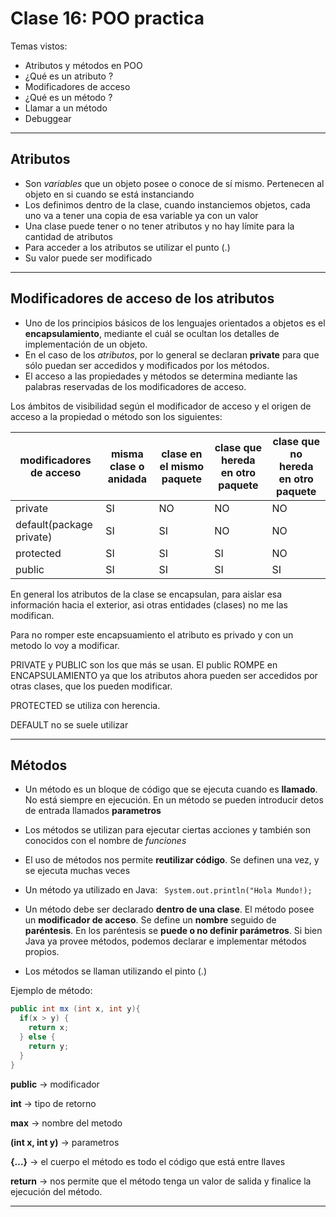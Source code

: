# Clase 16: POO practica

Temas vistos:

   * Atributos y métodos en POO
   * ¿Qué es un atributo ?
   * Modificadores de acceso
   * ¿Qué es un método ?
   * Llamar a un método
   * Debuggear
     
---

## Atributos

   * Son *variables* que un objeto posee o conoce de sí mismo. Pertenecen al objeto en si cuando se está instanciando
   * Los definimos dentro de la clase, cuando instanciemos objetos, cada uno va a tener una copia de esa variable ya con un valor
   * Una clase puede tener o no tener atributos y no hay límite para la cantidad de atributos
   * Para acceder a los atributos se utilizar el punto (.)
   * Su valor puede ser modificado
  
  
---
   
## Modificadores de acceso de los atributos

   * Uno de los principios básicos de los lenguajes orientados a objetos es el **encapsulamiento**, mediante el cuál se ocultan los detalles de implementación de un objeto. 
   * En el caso de los *atributos*, por lo general se declaran **private** para que sólo puedan ser accedidos y modificados  por los métodos.
   * El acceso a las propiedades y métodos se determina mediante las palabras reservadas de los modificadores de acceso.
     

Los ámbitos de visibilidad según el modificador de acceso y el origen de acceso a la propiedad o método son los siguientes:


| modificadores de acceso | misma clase o anidada | clase en el mismo paquete | clase que hereda en otro paquete | clase que no hereda en otro paquete |
| ----------------------- | --------------------- | ------------------------- | -------------------------------- | ----------------------------------- |
| private | SI | NO | NO | NO |
| default(package private) | SI | SI | NO | NO |
| protected | SI | SI |SI |NO |
| public | SI | SI | SI | SI |

En general los atributos de la clase se encapsulan, para aislar esa información hacia el exterior, asi otras entidades (clases) no me las modifican.

Para no romper este encapsuamiento el atributo es privado y con un metodo lo voy a modificar.

PRIVATE y PUBLIC son los que más se usan. El public ROMPE en ENCAPSULAMIENTO ya que los atributos ahora pueden ser accedidos por otras clases, que los pueden modificar.

PROTECTED se utiliza con herencia.

DEFAULT no se suele utilizar

----

## Métodos

  * Un método es un bloque de código que se ejecuta cuando es **llamado**. No está siempre en ejecución. En un método se pueden introducir detos de entrada llamados **parametros**
  
  * Los métodos se utilizan para ejecutar ciertas acciones y también son conocidos con el nombre de *funciones*
  
  * El uso de métodos nos permite **reutilizar código**. Se definen una vez, y se ejecuta muchas veces
  
  * Un método ya utilizado en Java: ``` System.out.println("Hola Mundo!);```
  
  * Un método debe ser declarado **dentro de una clase**. El método posee un **modificador de acceso**. Se define un **nombre** seguido de **paréntesis**. En los paréntesis se **puede o no definir parámetros**. Si bien Java ya provee métodos, podemos declarar e implementar métodos propios.
  
  * Los métodos se llaman utilizando el pinto (.)
  
  
  Ejemplo de método:
  
  ```JAVA
  public int mx (int x, int y){
    if(x > y) {
      return x;
    } else {
      return y;
    }
  }
  
```

**public** -> modificador

**int** -> tipo de retorno

**max** -> nombre del metodo

**(int x, int y)** -> parametros

**{...}** -> el cuerpo el método es todo el código que está entre llaves

**return** -> nos permite que el método tenga un valor de salida y finalice la ejecución del método.

---


